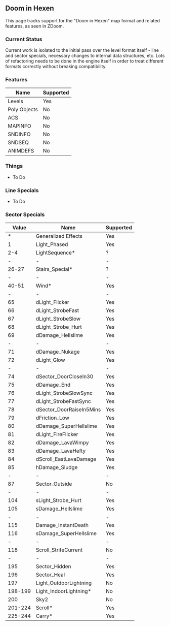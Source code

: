 ## Doom in Hexen

This page tracks support for the "Doom in Hexen" map format and related features, as seen in ZDoom.

### Current Status

Current work is isolated to the initial pass over the level format itself - line and sector specials, necessary changes to internal data structures, etc. Lots of refactoring needs to be done in the engine itself in order to treat different formats correctly without breaking compatibility.

### Features

| Name         | Supported |
|--------------|-----------|
| Levels       | Yes       |
| Poly Objects | No        |
| ACS          | No        |
| MAPINFO      | No        |
| SNDINFO      | No        |
| SNDSEQ       | No        |
| ANIMDEFS     | No        |

### Things

- To Do

### Line Specials

- To Do

### Sector Specials

| Value   | Name                     | Supported |
|---------|--------------------------|-----------|
| *       | Generalized Effects      | Yes       |
| 1       | Light_Phased             | Yes       |
| 2-4     | LightSequence*           | ?         |
| -       | -                        | -         |
| 26-27   | Stairs_Special*          | ?         |
| -       | -                        | -         |
| 40-51   | Wind*                    | Yes       |
| -       | -                        | -         |
| 65      | dLight_Flicker           | Yes       |
| 66      | dLight_StrobeFast        | Yes       |
| 67      | dLight_StrobeSlow        | Yes       |
| 68      | dLight_Strobe_Hurt       | Yes       |
| 69      | dDamage_Hellslime        | Yes       |
| -       | -                        | -         |
| 71      | dDamage_Nukage           | Yes       |
| 72      | dLight_Glow              | Yes       |
| -       | -                        | -         |
| 74      | dSector_DoorCloseIn30    | Yes       |
| 75      | dDamage_End              | Yes       |
| 76      | dLight_StrobeSlowSync    | Yes       |
| 77      | dLight_StrobeFastSync    | Yes       |
| 78      | dSector_DoorRaiseIn5Mins | Yes       |
| 79      | dFriction_Low            | Yes       |
| 80      | dDamage_SuperHellslime   | Yes       |
| 81      | dLight_FireFlicker       | Yes       |
| 82      | dDamage_LavaWimpy        | Yes       |
| 83      | dDamage_LavaHefty        | Yes       |
| 84      | dScroll_EastLavaDamage   | Yes       |
| 85      | hDamage_Sludge           | Yes       |
| -       | -                        | -         |
| 87      | Sector_Outside           | No        |
| -       | -                        | -         |
| 104     | sLight_Strobe_Hurt       | Yes       |
| 105     | sDamage_Hellslime        | Yes       |
| -       | -                        | -         |
| 115     | Damage_InstantDeath      | Yes       |
| 116     | sDamage_SuperHellslime   | Yes       |
| -       | -                        | -         |
| 118     | Scroll_StrifeCurrent     | No        |
| -       | -                        | -         |
| 195     | Sector_Hidden            | Yes       |
| 196     | Sector_Heal              | Yes       |
| 197     | Light_OutdoorLightning   | No        |
| 198-199 | Light_IndoorLightning*   | No        |
| 200     | Sky2                     | No        |
| 201-224 | Scroll*                  | Yes       |
| 225-244 | Carry*                   | Yes       |
